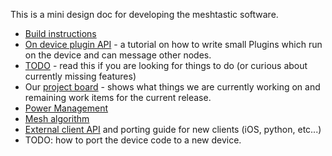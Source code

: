 This is a mini design doc for developing the meshtastic software.

* [Build instructions](build-instructions.md)
* [On device plugin API](plugin-api.md) - a tutorial on how to write small Plugins which run on the device and can message other nodes.
* [TODO](TODO.md) - read this if you are looking for things to do (or curious about currently missing features)
* Our [project board](https://github.com/orgs/meshtastic/projects/1) - shows what things we are currently working on and remaining work items for the current release.
* [Power Management](power.md)
* [Mesh algorithm](mesh-alg.md)
* [External client API](device-api.md) and porting guide for new clients (iOS, python, etc...)
* TODO: how to port the device code to a new device.
